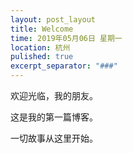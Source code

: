 ```yaml
---
layout: post_layout
title: Welcome
time: 2019年05月06日 星期一
location: 杭州
pulished: true
excerpt_separator: "###"
---
```


欢迎光临，我的朋友。

这是我的第一篇博客。

一切故事从这里开始。